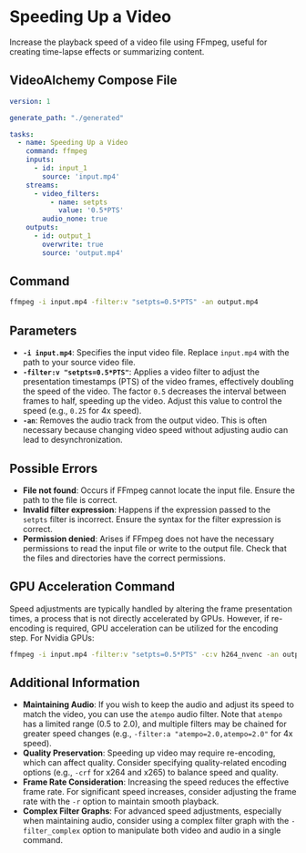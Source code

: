 # Speeding Up a Video

Increase the playback speed of a video file using FFmpeg, useful for creating time-lapse effects or summarizing content.

## VideoAlchemy Compose File

```yaml
version: 1

generate_path: "./generated"

tasks:
  - name: Speeding Up a Video
    command: ffmpeg
    inputs:
      - id: input_1
        source: 'input.mp4'
    streams:
      - video_filters:
          - name: setpts
            value: '0.5*PTS'
        audio_none: true
    outputs:
      - id: output_1
        overwrite: true
        source: 'output.mp4'
```

## Command

```bash
ffmpeg -i input.mp4 -filter:v "setpts=0.5*PTS" -an output.mp4
```


## Parameters

- **`-i input.mp4`**: Specifies the input video file. Replace `input.mp4` with the path to your source video file.
- **`-filter:v "setpts=0.5*PTS"`**: Applies a video filter to adjust the presentation timestamps (PTS) of the video frames, effectively doubling the speed of the video. The factor `0.5` decreases the interval between frames to half, speeding up the video. Adjust this value to control the speed (e.g., `0.25` for 4x speed).
- **`-an`**: Removes the audio track from the output video. This is often necessary because changing video speed without adjusting audio can lead to desynchronization.

## Possible Errors

- **File not found**: Occurs if FFmpeg cannot locate the input file. Ensure the path to the file is correct.
- **Invalid filter expression**: Happens if the expression passed to the `setpts` filter is incorrect. Ensure the syntax for the filter expression is correct.
- **Permission denied**: Arises if FFmpeg does not have the necessary permissions to read the input file or write to the output file. Check that the files and directories have the correct permissions.

## GPU Acceleration Command

Speed adjustments are typically handled by altering the frame presentation times, a process that is not directly accelerated by GPUs. However, if re-encoding is required, GPU acceleration can be utilized for the encoding step. For Nvidia GPUs:

```bash
ffmpeg -i input.mp4 -filter:v "setpts=0.5*PTS" -c:v h264_nvenc -an output.mp4
```


## Additional Information

- **Maintaining Audio**: If you wish to keep the audio and adjust its speed to match the video, you can use the `atempo` audio filter. Note that `atempo` has a limited range (0.5 to 2.0), and multiple filters may be chained for greater speed changes (e.g., `-filter:a "atempo=2.0,atempo=2.0"` for 4x speed).
- **Quality Preservation**: Speeding up video may require re-encoding, which can affect quality. Consider specifying quality-related encoding options (e.g., `-crf` for x264 and x265) to balance speed and quality.
- **Frame Rate Consideration**: Increasing the speed reduces the effective frame rate. For significant speed increases, consider adjusting the frame rate with the `-r` option to maintain smooth playback.
- **Complex Filter Graphs**: For advanced speed adjustments, especially when maintaining audio, consider using a complex filter graph with the `-filter_complex` option to manipulate both video and audio in a single command.
